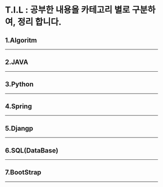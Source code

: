 # T.I.L : 공부한 내용을 카테고리 별로 구분하여, 정리 합니다.<br/>
## 1.Algoritm
***
## 2.JAVA
***
## 3.Python
***
## 4.Spring
***
## 5.Djangp
***
## 6.SQL(DataBase)
***
## 7.BootStrap
***

